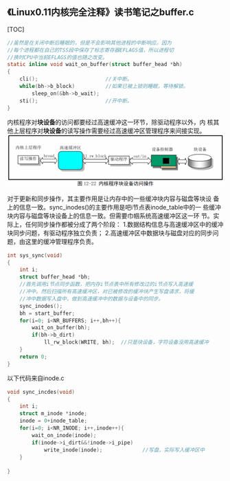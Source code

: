 《Linux0.11内核完全注释》读书笔记之buffer.c
----------------------------------------------
[TOC]

```c
//虽然是在关闭中断后睡眠的，但是不会影响其他进程的中断响应。因为
//每个进程都在自己的TSS段中保存了标志寄存器EFLAGS值，所以进程切
//换时CPU中当前EFLAGS的值也随之改变。
static inline void wait_on_buffer(struct buffer_head *bh)
{
	cli();						//关中断。
	while(bh->b_block)			//如果已被上锁则睡眠，等待解锁。
		sleep_on(&bh->b_wait);	
	sti();						//开中断。
}
```

内核程序对**块设备**的访问都要经过高速缓冲这一环节，除驱动程序以外，内
核其他上层程序对**块设备**的读写操作需要经过高速缓冲区管理程序来间接实现。
![](image/内核程序块设备访问操作.png)

对于更新和同步操作，其主要作用是让内存中的一些缓冲块内容与磁盘等块设
备上的信息一致。sync_inodes()的主要作用是吧i节点表inode_table中的一
些缓冲块内容与磁盘等块设备上的信息一致。但需要巾帼系统高速缓冲区这一环
节。实际上，任何同步操作都被分成了两个阶段：
1.数据结构信息与高速缓冲区中的缓冲块同步问题，有驱动程序独立负责；
2.高速缓冲区中数据块与磁盘对应的同步问题，由这里的缓冲管理程序负责。

```c
int sys_sync(void)
{
	int i;
	struct buffer_head *bh;
	//首先调用i节点同步函数，把内存i节点表中所有修改过的i节点写入高速缓
	//冲中。然后扫描所有高速缓冲区，对已被修改的缓冲块产生写盘请求，将缓
	//冲中数据写入盘中，做到高速缓冲中的数据与设备中的同步。
	sync_inodes();
	bh = start_buffer;
	for(i=0; i<NR_BUFFERS; i++,bh++){
		wait_on_buffer(bh);
		if(bh->b_dirt)
			ll_rw_block(WRITE, bh);  //只是块设备，字符设备没用高速缓冲
	}
	return 0;
}
```

以下代码来自inode.c

```c
void sync_incdes(void)
{
	int i;
	struct m_inode *inode;
	inode = 0+inode_table;
	for(i=0; i<NR_INODE; i++,inode++){
		wait_on_inode(inode);
		if(inode->i_dirt&&!inode->i_pipe)
			write_inode(inode);			 	//写盘，实际写入缓冲区中
	}

}
```